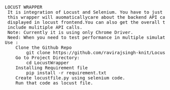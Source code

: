 <pre>
LOCUST WRAPPER
 It is integration of Locust and Selenium. You have to just care about selenium code for automation and 
 this wrapper will auomaticallycare about the backend API calls and then performance of it will be 
 displayed in locust frontend.You can also get the overall time taken in completion of events that may 
 include mulitiple API calls. 
 Note: Currently it is using only Chrome Driver.
 Need: When you need to test performance in multiple simulated user environment. You can provide data using csv file.
Use :
    Clone the Github Repo
        git clone https://github.com/ravirajsingh-knit/LocustWrapper.git
    Go to Project Directory:
	    cd LocustWrapper
    Installing Requirement file
        pip install -r requirement.txt
    Create locustfile.py using selenium code.
    Run that code as locust file.

</pre
